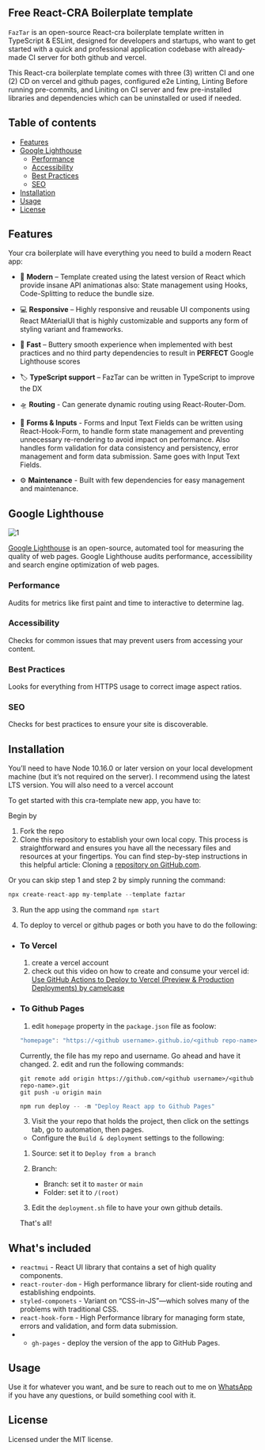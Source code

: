 ## Free React-CRA Boilerplate template

`FazTar` is an open-source React-cra boilerplate template written in TypeScript & ESLint, designed for developers and startups, who want to get started with a quick and professional application codebase with already-made CI server for both github and vercel.

This React-cra boilerplate template comes with three (3) written CI and one (2) CD on vercel and github pages, configured e2e Linting, Linting Before running pre-commits, and Liniting on CI server and few pre-installed libraries and dependencies which can be uninstalled or used if needed.

## Table of contents

- [Features](#features)
- [Google Lighthouse](#google-lighthouse)
  - [Performance](#performance)
  - [Accessibility](#accessibility)
  - [Best Practices](#best-practices)
  - [SEO](#seo)
- [Installation](#installation)
- [Usage](#usage)
- [License](#license)

## Features

Your cra boilerplate will have everything you need to build a modern React app:

- 🎁 **Modern** – Template created using the latest version of React which provide insane API animationas also: State management using Hooks, Code-Splitting to reduce the bundle size.

- 💻 **Responsive** – Highly responsive and reusable UI components using React MAterialUI that is highly customizable and supports any form of styling variant and frameworks.

- 🚀 **Fast** – Buttery smooth experience when implemented with best practices and no third party dependencies to result in <b>PERFECT</b> Google Lighthouse scores

- 🏷 **TypeScript support** – FazTar can be written in TypeScript to improve the DX

- 🛸 **Routing** - Can generate dynamic routing using React-Router-Dom.

- 🤙 **Forms & Inputs** - Forms and Input Text Fields can be written using React-Hook-Form, to handle form state management and preventing unnecessary re-rendering to avoid impact on performance. Also handles form validation for data consistency and persistency, error management and form data submission. Same goes with Input Text Fields.

- ⚙️ **Maintenance** - Built with few dependencies for easy management and maintenance.

## Google Lighthouse

![1](https://user-images.githubusercontent.com/48876996/121569366-c313e000-ca31-11eb-940c-187f556ff0d6.png)

[Google Lighthouse][Google Lighthouse] is an open-source, automated tool for measuring the quality of web pages. Google Lighthouse audits performance, accessibility and search engine optimization of web pages.

### Performance

Audits for metrics like first paint and time to interactive to determine lag.

### Accessibility

Checks for common issues that may prevent users from accessing your content.

### Best Practices

Looks for everything from HTTPS usage to correct image aspect ratios.

### SEO

Checks for best practices to ensure your site is discoverable.

## Installation

You’ll need to have Node 10.16.0 or later version on your local development machine (but it’s not required on the server). I recommend using the latest LTS version. You will also need to a vercel account

To get started with this cra-template new app, you have to:

Begin by

1. Fork the repo
2. Clone this repository to establish your own local copy. This process is straightforward and ensures you have all the necessary files and resources at your fingertips. You can find step-by-step instructions in this helpful article: Cloning a [repository on GitHub.com](https://docs.github.com/en/repositories/creating-and-managing-repositories/cloning-a-repository#cloning-a-repository).

Or you can skip step 1 and step 2 by simply running the command:

```js
npx create-react-app my-template --template faztar
```

3. Run the app using the command `npm start`

4. To deploy to vercel or github pages or both you have to do the following:

- ### To Vercel

  1. create a vercel account
  2. check out this video on how to create and consume your vercel id: [Use GitHub Actions to Deploy to Vercel (Preview & Production Deployments) by camelcase](https://www.youtube.com/watch?v=FHVaWZjWec4&t=150s&pp=ygUvKFByZXZpZXcgJiBQcm9kdWN0aW9uIERlcGxveW1lbnRzKSBieSBjYW1lbGNhc2U%3D)

- ### To Github Pages

  1. edit `homepage` property in the `package.json` file as foolow:

  ```js
  "homepage": "https://<github username>.github.io/<github repo-name>"
  ```

  Currently, the file has my repo and username. Go ahead and have it changed. 2. edit and run the following commands:

  ```git
  git remote add origin https://github.com/<github username>/<github repo-name>.git
  git push -u origin main
  ```

  ```js
  npm run deploy -- -m "Deploy React app to Github Pages"
  ```

  3. Visit the your repo that holds the project, then click on the settings tab, go to automation, then pages.

  - Configure the `Build & deployment` settings to the following:

  1. Source: set it to `Deploy from a branch`
  2. Branch:

     - Branch: set it to `master` or `main`
     - Folder: set it to `/(root)`

  3. Edit the `deployment.sh` file to have your own github details.

  That's all!

## What's included

- `reactmui` - React UI library that contains a set of high quality components.
- `react-router-dom` - High performance library for client-side routing and establishing endpoints.
- `styled-componets` - Variant on “CSS-in-JS”—which solves many of the problems with traditional CSS.
- `react-hook-form` - High Performance library for managing form state, errors and validation, and form data submission.
- - `gh-pages` - deploy the version of the app to GitHub Pages.

## Usage

Use it for whatever you want, and be sure to reach out to me on [WhatsApp](https://wa.me/08148106698) if you have any questions, or build something cool with it.

## License

Licensed under the MIT license.

[reactmui]: https://mui.com/material-ui/getting-started/
[react-hook-form]: https://react-hook-form.com/
[styled-componets]: https://github.com/styled-components/styled-components
[react-router-dom]: https://reactrouter.com/
[gh-pages]: https://pages.github.com/
[axios]: https://axios-http.com/docs/intro
[Google Lighthouse]: https://developers.google.com/web/tools/lighthouse
